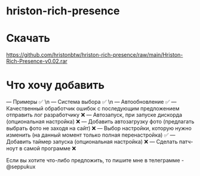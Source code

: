 # hriston-rich-presence

# Скачать
https://github.com/hristonbtw/hriston-rich-presence/raw/main/Hriston-Rich-Presence-v0.02.rar

# Что хочу добавить
— Примеры ✅ \n
— Система выбора ✅ \n
— Автообновление ✅
— Качественный обработчик ошибок с последующим предложением отправить лог разработчику ❌
— Автозапуск, при запуске дискорда (опциональная настройка) ❌
— Добавить автозагрузку фото (предлагать выбрать фото не заходя на сайт) ❌
— Выбор настройки, которую нужно изменить (на данный момент только полная перенастройка) ✅
— Добавить таймер запуска (опциональная настройка) ❌
— Сделать патч-ноут в самой программе ❌

Если вы хотите что-либо предложить, то пишите мне в телеграмме - @seppukux
